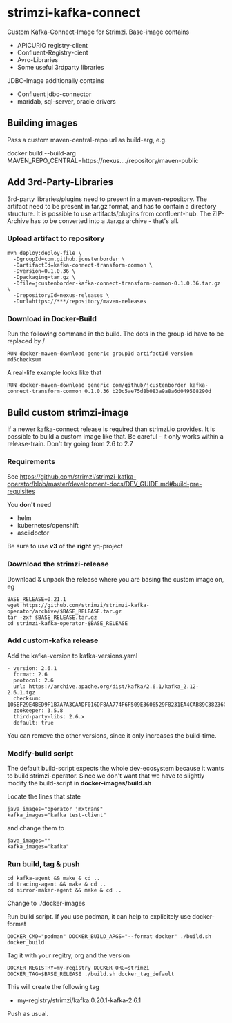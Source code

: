 # strimzi-kafka-connect
Custom Kafka-Connect-Image for Strimzi. Base-image contains

* APICURIO registry-client
* Confluent-Registry-cient
* Avro-Libraries
* Some useful 3rdparty libraries

JDBC-Image additionally contains

* Confluent jdbc-connector
* maridab, sql-server, oracle drivers


## Building images

Pass a custom maven-central-repo url as build-arg, e.g.

 docker build --build-arg MAVEN_REPO_CENTRAL=https://nexus..../repository/maven-public

## Add 3rd-Party-Libraries
3rd-party libraries/plugins need to present in a maven-repository. The artifact need to be present in tar.gz format, and has to contain a directory structure. It is possible to use artifacts/plugins from confluent-hub.
The ZIP-Archive has to be converted into a .tar.gz archive - that's all.

### Upload artifact to repository

```
mvn deploy:deploy-file \
  -DgroupId=com.github.jcustenborder \
  -DartifactId=kafka-connect-transform-common \
  -Dversion=0.1.0.36 \
  -Dpackaging=tar.gz \
  -Dfile=jcustenborder-kafka-connect-transform-common-0.1.0.36.tar.gz \
  -DrepositoryId=nexus-releases \
  -Durl=https://***/repository/maven-releases
``` 

### Download in Docker-Build
Run the following command in the build. The dots in the group-id have to be replaced by /

```
RUN docker-maven-download generic groupId artifactId version md5checksum
```

A real-life example looks like that

```
RUN docker-maven-download generic com/github/jcustenborder kafka-connect-transform-common 0.1.0.36 b20c5ae75d8b083a9a8a6d049508290d
```

## Build custom strimzi-image
If a newer kafka-connect release is required than strimzi.io provides. It is possible to build a custom image like that. Be careful - it only works within a release-train. Don't try going from 2.6 to 2.7 

### Requirements
See https://github.com/strimzi/strimzi-kafka-operator/blob/master/development-docs/DEV_GUIDE.md#build-pre-requisites

You **don't** need

* helm
* kubernetes/openshift
* asciidoctor

Be sure to use **v3** of the **right** yq-project 

### Download the strimzi-release
Download & unpack the release where you are basing the custom image on, eg 

```
BASE_RELEASE=0.21.1
wget https://github.com/strimzi/strimzi-kafka-operator/archive/$BASE_RELEASE.tar.gz
tar -zxf $BASE_RELEASE.tar.gz
cd strimzi-kafka-operator-$BASE_RELEASE
```

### Add custom-kafka release
Add the kafka-version to kafka-versions.yaml

```
- version: 2.6.1
  format: 2.6
  protocol: 2.6
  url: https://archive.apache.org/dist/kafka/2.6.1/kafka_2.12-2.6.1.tgz
  checksum: 105BF29E4BED9F1B7A7A3CAADF016DF8AA774F6F509E3606529F8231EA4CAB89C38236C58BE9C2E9BD3C52C2917892EA5D3A5EC0BD94BD8A5F7257522A5AF4DB
  zookeeper: 3.5.8
  third-party-libs: 2.6.x
  default: true
```

You can remove the other versions, since it only increases the build-time.

### Modify-build script
The default build-script expects the whole dev-ecosystem because it wants to build strimzi-operator. Since we don't want that we have to slightly modify the build-script in **docker-images/build.sh**

Locate the lines that state

```
java_images="operator jmxtrans"
kafka_images="kafka test-client"
```

and change them to

```
java_images=""
kafka_images="kafka"
```

### Run build, tag & push

```
cd kafka-agent && make & cd ..
cd tracing-agent && make & cd ..
cd mirror-maker-agent && make & cd ..
```

Change to ./docker-images

Run build script. If you use podman, it can help to explicitely use docker-format

```
DOCKER_CMD="podman" DOCKER_BUILD_ARGS="--format docker" ./build.sh docker_build
```

Tag it with your regitry, org and the version

```
DOCKER_REGISTRY=my-registry DOCKER_ORG=strimzi DOCKER_TAG=$BASE_RELEASE ./build.sh docker_tag_default
```
This will create the following tag

* my-registry/strimzi/kafka:0.20.1-kafka-2.6.1

Push as usual.


